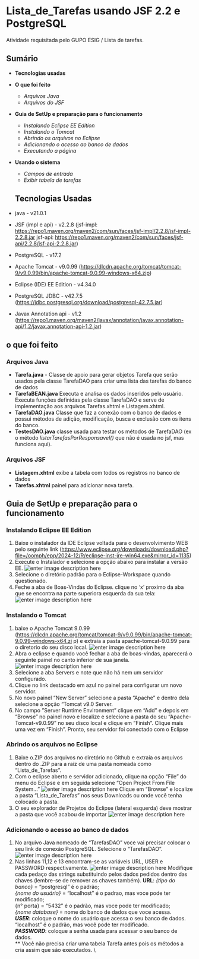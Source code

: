 # Lista_de_Tarefas usando JSF 2.2 e PostgreSQL
Atividade requisitada pelo GUPO ESIG / Lista de tarefas.

## Sumário
- **Tecnologias usadas**
- **O que foi feito**
  - _Arquivos Java_
  -  _Arquivos do JSF_ 
- **Guia de SetUp e preparação para o funcionamento**
  - _Instalando Eclipse EE Edition_
  - _Instalando o Tomcat_
  - _Abrindo os arquivos no Eclipse_
  - _Adicionando o acesso ao banco de dados_
  - _Executando a página_ 
- **Usando o sistema**
  - _Campos de entrada_
  - _Exibir tabela de tarefas_

  ## Tecnologias Usadas
- java - v21.0.1
- JSF (impl e api) - v2.2.8 (jsf-impl: https://repo1.maven.org/maven2/com/sun/faces/jsf-impl/2.2.8/jsf-impl-2.2.8.jar 
 jsf-api: https://repo1.maven.org/maven2/com/sun/faces/jsf-api/2.2.8/jsf-api-2.2.8.jar)
- PostgreSQL - v17.2
- Apache Tomcat - v9.0.99 (https://dlcdn.apache.org/tomcat/tomcat-9/v9.0.99/bin/apache-tomcat-9.0.99-windows-x64.zip)
- Eclipse (IDE) EE Edition - v4.34.0
- PostgreSQL JDBC - v42.7.5 (https://jdbc.postgresql.org/download/postgresql-42.7.5.jar)
- Javax Annotation api - v1.2 (https://repo1.maven.org/maven2/javax/annotation/javax.annotation-api/1.2/javax.annotation-api-1.2.jar)

## o que foi feito
### Arquivos Java

 - **Tarefa.java** - Classe de apoio para gerar objetos Tarefa que serão usados pela
classe TarefaDAO para criar uma lista das tarefas do banco de dados
 - **TarefaBEAN.java** Executa e analisa os dados inseridos pelo usuário. Executa funções definidas pela classe TarefaDAO e serve de
   implementação aos arquivos Tarefas.xhtml e Listagem.xhtml.
 - **TarefaDAO.java** Classe que faz a conexão com o banco de dados e possui métodos de adição, modificação, busca e exclusão com os itens
   do banco.
 - **TestesDAO.java** classe usada para testar os métodos de TarefaDAO (ex o
método *listarTarefasPorResponsavel()* que não é usada no jsf, mas funciona aqui).
### Arquivos JSF
- **Listagem.xhtml** exibe a tabela com todos os registros no banco de dados
- **Tarefas.xhtml** painel para adicionar nova tarefa.
## Guia de SetUp e preparação para o funcionamento
### Instalando Eclipse EE Edition
1. Baixe o instalador da IDE Eclipse voltada para o desenvolvimento WEB pelo seguinte
link (https://www.eclipse.org/downloads/download.php?file=/oomph/epp/2024-12/R/eclipse-inst-jre-win64.exe&mirror_id=1135)
2. Execute o Instalador e selecione a opção abaixo para instalar a versão EE.
![enter image description here](https://github.com/Migu3l-55/images/blob/ab0fc2942045f9f12dc3c7850a17a16f15363b29/Lista_de_Tarefas/1.%20Eclipse%20EE.png)
3. Selecione o diretório padrão para o Eclipse-Workspace quando questionado.
4. Feche a aba de Boas-Vindas do Eclipse. clique no ‘x’ proximo da aba que se encontra
na parte superiora esquerda da sua tela:![enter image description here](https://github.com/Migu3l-55/images/blob/ab0fc2942045f9f12dc3c7850a17a16f15363b29/Lista_de_Tarefas/2.%20Eclipse%20welcome.png)
### Instalando o Tomcat
1. baixe o Apache Tomcat 9.0.99
(https://dlcdn.apache.org/tomcat/tomcat-9/v9.0.99/bin/apache-tomcat-9.0.99-windows-x64.zi
p) e extraia a pasta apache-tomcat-9.0.99 para o diretorio do seu disco local.
![enter image description here](https://github.com/Migu3l-55/images/blob/ab0fc2942045f9f12dc3c7850a17a16f15363b29/Lista_de_Tarefas/3.%20disco%20local.png)
2. Abra o eclipse e quando você fechar a aba de boas-vindas, aparecerá o seguinte painel
no canto inferior de sua janela.
![enter image description here](https://github.com/Migu3l-55/images/blob/ab0fc2942045f9f12dc3c7850a17a16f15363b29/Lista_de_Tarefas/4.painel%20Server.png)
3. Selecione a aba Servers e note que não há nem um servidor configurado.
4. Clique no link destacado em azul no painel para configurar um novo servidor.
5. No novo painel “New Server” selecione a pasta “Apache” e dentro dela selecione a opção “Tomcat v9.0 Server.
6. No campo ”Server Runtime Environment” clique em “Add” e depois em “Browse” no
painel novo e localize e selecione a pasta do seu “Apache-Tomcat-v9.0.99” no seu disco
local e clique em ”Finish”. Clique mais uma vez em “Finish”. Pronto, seu servidor foi
conectado com o Eclipse
### Abrindo os arquivos no Eclipse
1. Baixe o.ZIP dos arquivos no diretório no Github e extraia os arquivos dentro do .ZIP para
a raiz de uma pasta nomeada como “Lista_de_Tarefas”.
2. Com o eclipse aberto e servidor adicionado, clique na opção “File” do menu do Eclipse e
em seguida selecione “Open Project From File System…”
![enter image description here](https://github.com/Migu3l-55/images/blob/ab0fc2942045f9f12dc3c7850a17a16f15363b29/Lista_de_Tarefas/5.abrir%20pasta.png)
Clique em “Browse” e localize a pasta “Lista_de_Tarefas” nos seus Downloads ou onde
você tenha colocado a pasta.
3. O seu explorador de Projetos do Eclipse (lateral esquerda) deve mostrar a pasta que
você acabou de importar ![enter image description here](https://github.com/Migu3l-55/images/blob/ab0fc2942045f9f12dc3c7850a17a16f15363b29/Lista_de_Tarefas/6.exemplopasta.png)
### Adicionando o acesso ao banco de dados
1. No arquivo Java nomeado de “TarefasDAO” voce vai precisar colocar o seu link de
conexão PostgreSQL. Selecione o “TarefasDAO”.
![enter image description here](https://github.com/Migu3l-55/images/blob/ab0fc2942045f9f12dc3c7850a17a16f15363b29/Lista_de_Tarefas/7.TarefaDAO.png)
2. Nas linhas 11,12 e 13 encontram-se as variáveis URL, USER e PASSWORD
respectivamente.
![enter image description here](https://github.com/Migu3l-55/images/blob/ab0fc2942045f9f12dc3c7850a17a16f15363b29/Lista_de_Tarefas/8.mudarvariaveis.png)
Modifique cada pedaço das strings substituindo pelos dados pedidos dentro das chaves
(lembre-se de remover as chaves também).
**URL**:
*{tipo do banco}* = “postgresql” é o padrão; \
*{nome do usuário}* = “localhost” é o padrao, mas voce pode ter modificado; \
{n° porta} = “5432” é o padrão, mas voce pode ter modificado; \
*{nome database}* = nome do banco de dados que voce acessa. \
***USER***: coloque o nome do usuário que acessa o seu banco de dados. “localhost” é o
padrão, mas você pode ter modificado. \
***PASSWORD***: coloque a senha usada para acessar o seu banco de dados. \
** Você não precisa criar uma tabela Tarefa antes pois os métodos a cria assim que são
executados. \
